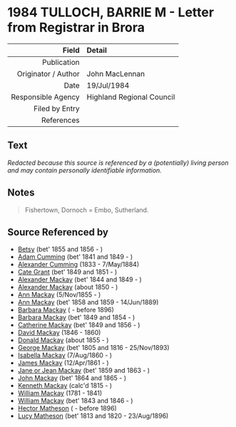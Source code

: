 ﻿---
layout: page
permalink: /sources/s94133243
---

# 1984 TULLOCH, BARRIE M - Letter from Registrar in Brora

Field | Detail
---:|:---
Publication | 
Originator / Author | John MacLennan
Date | 19/Jul/1984
Responsible Agency | Highland Regional Council
Filed by Entry | 
References | 

## Text

_Redacted because this source is referenced by a (potentially) living person and may contain personally identifiable information._

## Notes

> Fishertown, Dornoch = Embo, Sutherland.
>


## Source Referenced by

* [Betsy](../people/@49855242@-betsy-b1855~1856-d.md) (bet' 1855 and 1856 - )
* [Adam Cumming](../people/@55409960@-adam-cumming-b1841~1849-d.md) (bet' 1841 and 1849 - )
* [Alexander Cumming](../people/@7028096@-alexander-cumming-b1833-d1884-5-7.md) (1833 - 7/May/1884)
* [Cate Grant](../people/@89641618@-cate-grant-b1849~1851-d.md) (bet' 1849 and 1851 - )
* [Alexander Mackay](../people/@2381836@-alexander-mackay-b1844~1849-d.md) (bet' 1844 and 1849 - )
* [Alexander Mackay](../people/@25433155@-alexander-mackay-b1850-d.md) (about 1850 - )
* [Ann Mackay](../people/@74868546@-ann-mackay-b1855-11-5-d.md) (5/Nov/1855 - )
* [Ann Mackay](../people/@85130771@-ann-mackay-b1858~1859-d1889-6-14.md) (bet' 1858 and 1859 - 14/Jun/1889)
* [Barbara Mackay](../people/@61459684@-barbara-mackay-b-d1896.md) ( - before 1896)
* [Barbara Mackay](../people/@52409786@-barbara-mackay-b1849~1854-d.md) (bet' 1849 and 1854 - )
* [Catherine Mackay](../people/@26872816@-catherine-mackay-b1849~1856-d.md) (bet' 1849 and 1856 - )
* [David Mackay](../people/@46263680@-david-mackay-b1846-d1860.md) (1846 - 1860)
* [Donald Mackay](../people/@32633938@-donald-mackay-b1855-d.md) (about 1855 - )
* [George Mackay](../people/@33764614@-george-mackay-b1805~1816-d1893-11-25.md) (bet' 1805 and 1816 - 25/Nov/1893)
* [Isabella Mackay](../people/@32797554@-isabella-mackay-b1860-8-7-d.md) (7/Aug/1860 - )
* [James Mackay](../people/@60572122@-james-mackay-b1861-4-12-d.md) (12/Apr/1861 - )
* [Jane or Jean Mackay](../people/@4172390@-jane-or-jean-mackay-b1859~1863-d.md) (bet' 1859 and 1863 - )
* [John Mackay](../people/@15814480@-john-mackay-b1864~1865-d.md) (bet' 1864 and 1865 - )
* [Kenneth Mackay](../people/@21362348@-kenneth-mackay-b1815-d.md) (calc'd 1815 - )
* [William Mackay](../people/@69114879@-william-mackay-b1781-d1841.md) (1781 - 1841)
* [William Mackay](../people/@99871003@-william-mackay-b1843~1846-d.md) (bet' 1843 and 1846 - )
* [Hector Matheson](../people/@28800527@-hector-matheson-b-d1896.md) ( - before 1896)
* [Lucy Matheson](../people/@67811996@-lucy-matheson-b1813~1820-d1896-8-23.md) (bet' 1813 and 1820 - 23/Aug/1896)
